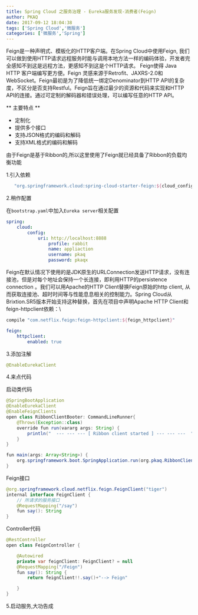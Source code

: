 ```yaml
---
title: Spring Cloud 之服务治理 - Eureka服务发现-消费者(Feign)
author: PKAQ
date: 2017-09-12 18:04:38
tags: ['Spring Cloud','微服务']
categories: ['微服务','Spring']
---
```

Feign是一种声明式、模板化的HTTP客户端。在Spring Cloud中使用Feign, 我们可以做到使用HTTP请求远程服务时能与调用本地方法一样的编码体验，开发者完全感知不到这是远程方法，更感知不到这是个HTTP请求。
Feign使得 Java HTTP 客户端编写更方便。Feign 灵感来源于Retrofit、JAXRS-2.0和WebSocket。Feign最初是为了降低统一绑定Denominator到HTTP API的复杂度，不区分是否支持Restful。Feign旨在通过最少的资源和代码来实现和HTTP API的连接。通过可定制的解码器和错误处理，可以编写任意的HTTP API。

** 主要特点 **
- 定制化
- 提供多个接口
- 支持JSON格式的编码和解码
- 支持XML格式的编码和解码

由于Feign是基于Ribbon的,所以这里使用了Feign就已经具备了Ribbon的负载均衡功能
<!-- more -->
1.引入依赖

```groovy
   "org.springframework.cloud:spring-cloud-starter-feign:${cloud_config}"
```
2.稍作配置

在`bootstrap.yaml`中加入`Eureka server`相关配置
```yaml
spring:
    cloud:
        config:
            uri: http://localhost:8888
                profile: rabbit
                name: appliaction
                username: pkaq
                password: pkaqx
```


Feign在默认情况下使用的是JDK原生的URLConnection发送HTTP请求，没有连接池，但是对每个地址会保持一个长连接，即利用HTTP的persistence connection 。我们可以用Apache的HTTP Client替换Feign原始的http client, 从而获取连接池、超时时间等与性能息息相关的控制能力。Spring Cloud从Brixtion.SR5版本开始支持这种替换，首先在项目中声明Apache HTTP Client和feign-httpclient依赖：\
```groovy
compile "com.netflix.feign:feign-httpclient:${feign_httpclient}"
```

```yaml
feign:
    httpclient:
        enabled: true
```
3.添加注解

```java
@EnableEurekaClient
```
4.来点代码

启动类代码
```java
@SpringBootApplication
@EnableEurekaClient
@EnableFeignClients
open class RibbonClientBooter: CommandLineRunner{
    @Throws(Exception::class)
    override fun run(vararg args: String) {
        println("  --- --- --- [ Ribbon client started ] --- --- ---  ")
    }
}

fun main(args: Array<String>) {
    org.springframework.boot.SpringApplication.run(org.pkaq.RibbonClientBooter::class.java, *args)
}
```

Feign接口

```java
@org.springframework.cloud.netflix.feign.FeignClient("tiger")
internal interface FeignClient {
    // 所请求的服务接口
    @RequestMapping("/say")
    fun say(): String
}
```

Controller代码

```java
@RestController
open class FeignController {

    @Autowired
    private var feignClient: FeignClient? = null
    @RequestMapping("/Feign")
    fun say(): String {
        return feignClient!!.say()+"--> Feign"

    }
}
```

5.启动服务,大功告成